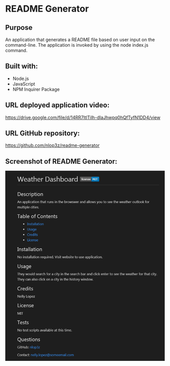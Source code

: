 # README Generator 

## Purpose
An application that generates a README file based on user input on the command-line. The application is invoked by using the node index.js command.

## Built with:
* Node.js
* JavaScript
* NPM Inquirer Package

## URL deployed application video:
https://drive.google.com/file/d/14RR7ltlTilh-dIaJhwpq0hQfTyfN1DD4/view

## URL GitHub repository:
https://github.com/nlop3z/readme-generator

## Screenshot of README Generator:
![This is a screenshot of README Generator](/Develop/assets/images/readme-screenshot.PNG)

